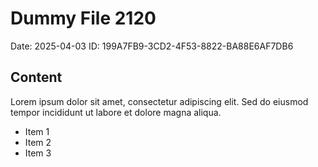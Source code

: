 # Dummy File 2120

Date: 2025-04-03
ID: 199A7FB9-3CD2-4F53-8822-BA88E6AF7DB6

## Content

Lorem ipsum dolor sit amet, consectetur adipiscing elit.
Sed do eiusmod tempor incididunt ut labore et dolore magna aliqua.

* Item 1
* Item 2
* Item 3

